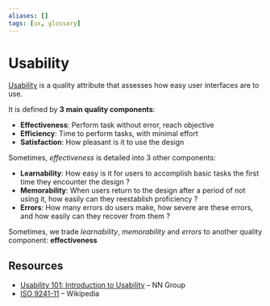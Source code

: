 ```yaml
---
aliases: []
tags: [ux, glossary]
---
```


# Usability

[Usability](https://wikipedia.org/wiki/usability) is a quality attribute that assesses how easy user interfaces are to use.

It is defined by **3 main quality components**:

- **Effectiveness**: Perform task without error, reach objective
- **Efficiency**: Time to perform tasks, with minimal effort
- **Satisfaction**: How pleasant is it to use the design

Sometimes, *effectiveness* is detailed into 3 other components:

- **Learnability**: How easy is it for users to accomplish basic tasks the first time they encounter the design ?
- **Memorability**: When users return to the design after a period of not using it, how easily can they reestablish proficiency ?
- **Errors**: How many errors do users make, how severe are these errors, and how easily can they recover from them ?

Sometimes, we trade *learnability*, *memorability* and *errors* to another quality component: **effectiveness**

## Resources

- [Usability 101: Introduction to Usability](https://www.nngroup.com/articles/usability-101-introduction-to-usability/) – NN Group
- [ISO 9241-11](https://wikipedia.org/wiki/iso_9241#iso_9241-11) – Wikipedia